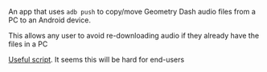 An app that uses `adb push` to copy/move Geometry Dash audio files from a PC to an Android device.

This allows any user to avoid re-downloading audio if they already have the files in a PC

[Useful script](https://gist.github.com/nstarke/615ca3603fdded8aee47fab6f4917826). It seems this will be hard for end-users
